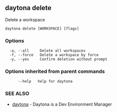## daytona delete

Delete a workspace

```
daytona delete [WORKSPACE] [flags]
```

### Options

```
  -a, --all     Delete all workspaces
  -f, --force   Delete a workspace by force
  -y, --yes     Confirm deletion without prompt
```

### Options inherited from parent commands

```
      --help   help for daytona
```

### SEE ALSO

* [daytona](daytona.md)	 - Daytona is a Dev Environment Manager

